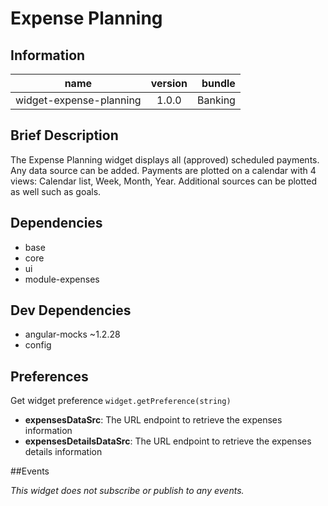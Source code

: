 # Expense Planning

## Information

| name                  | version           | bundle           |
| ----------------------|:-----------------:| ----------------:|
| widget-expense-planning    | 1.0.0 			| Banking        |

## Brief Description

The Expense Planning widget displays all (approved) scheduled payments. Any data source can be added. Payments are plotted on a calendar with 4 views: Calendar list, Week, Month, Year. Additional sources can be plotted as well such as goals.

## Dependencies

* base
* core
* ui
* module-expenses

## Dev Dependencies

* angular-mocks ~1.2.28
* config

## Preferences

Get widget preference `widget.getPreference(string)`

* **expensesDataSrc**: The URL endpoint to retrieve the expenses information
* **expensesDetailsDataSrc**: The URL endpoint to retrieve the expenses details information
   

##Events

_This widget does not subscribe or publish to any events._
